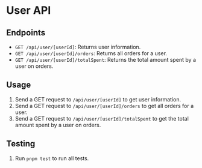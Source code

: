 # User API

## Endpoints

- `GET /api/user/[userId]`: Returns user information.
- `GET /api/user/[userId]/orders`: Returns all orders for a user.
- `GET /api/user/[userId]/totalSpent`: Returns the total amount spent by a user on orders.

## Usage

1. Send a GET request to `/api/user/[userId]` to get user information.
2. Send a GET request to `/api/user/[userId]/orders` to get all orders for a user.
3. Send a GET request to `/api/user/[userId]/totalSpent` to get the total amount spent by a user on orders.

## Testing

1. Run `pnpm test` to run all tests.
